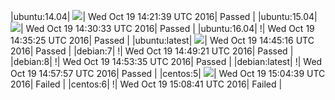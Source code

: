 |ubuntu:14.04| ![](https://cdn.rawgit.com/Neilpang/letest/master/status/ubuntu-14.04.svg?1476886899)| Wed Oct 19 14:21:39 UTC 2016| Passed |
|ubuntu:15.04| ![](https://cdn.rawgit.com/Neilpang/letest/master/status/ubuntu-15.04.svg?1476887433)| Wed Oct 19 14:30:33 UTC 2016| Passed |
|ubuntu:16.04| \![](https://cdn.rawgit.com/Neilpang/letest/master/status/ubuntu-16.04.svg?1476887725)| Wed Oct 19 14:35:25 UTC 2016| Passed |
|ubuntu:latest| ![](https://cdn.rawgit.com/Neilpang/letest/master/status/ubuntu-latest.svg?1476888316)| Wed Oct 19 14:45:16 UTC 2016| Passed |
|debian:7| \![](https://cdn.rawgit.com/Neilpang/letest/master/status/debian-7.svg?1476888561)| Wed Oct 19 14:49:21 UTC 2016| Passed |
|debian:8| \![](https://cdn.rawgit.com/Neilpang/letest/master/status/debian-8.svg?1476888815)| Wed Oct 19 14:53:35 UTC 2016| Passed |
|debian:latest| \![](https://cdn.rawgit.com/Neilpang/letest/master/status/debian-latest.svg?1476889077)| Wed Oct 19 14:57:57 UTC 2016| Passed |
|centos:5| ![](https://cdn.rawgit.com/Neilpang/letest/master/status/centos-5.svg?1476889479)| Wed Oct 19 15:04:39 UTC 2016| Failed |
|centos:6| \![](https://cdn.rawgit.com/Neilpang/letest/master/status/centos-6.svg?1476889721)| Wed Oct 19 15:08:41 UTC 2016| Failed |
